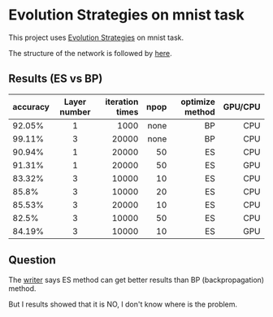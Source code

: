 # Evolution Strategies on mnist task

This project uses [Evolution Strategies](https://blog.openai.com/evolution-strategies/) on mnist task. 

The structure of the network is followed by [here](https://blog.openai.com/nonlinear-computation-in-linear-networks/).

## Results (ES vs BP)


| accuracy  | Layer number  | iteration times| npop| optimize method|GPU/CPU
|:------------- |:---------------:| -------------:| -------:|------:|-----:|
| 92.05% | 1 |       1000| none   | BP |        CPU |
| 99.11% | 3   | 20000 | none     | BP|         CPU|
| 90.94% |1       | 20000| 50     | ES |        CPU |
| 91.31% | 1      |  20000 | 50      | ES |        GPU |
| 83.32%| 3    | 10000| 10    | ES|         CPU |
| 85.8% | 3      |10000 | 20     | ES |         CPU |
| 85.53% | 3      |20000 | 10     | ES|         CPU |
| 82.5% | 3   |  10000 | 50    | ES|         CPU |
| 84.19% | 3    | 10000 | 10  | ES |        GPU |

## Question

The [writer](https://blog.openai.com/nonlinear-computation-in-linear-networks/) says ES method can get better results than BP (backpropagation) method.

But I results showed that it is NO, I don't know where is the problem.

